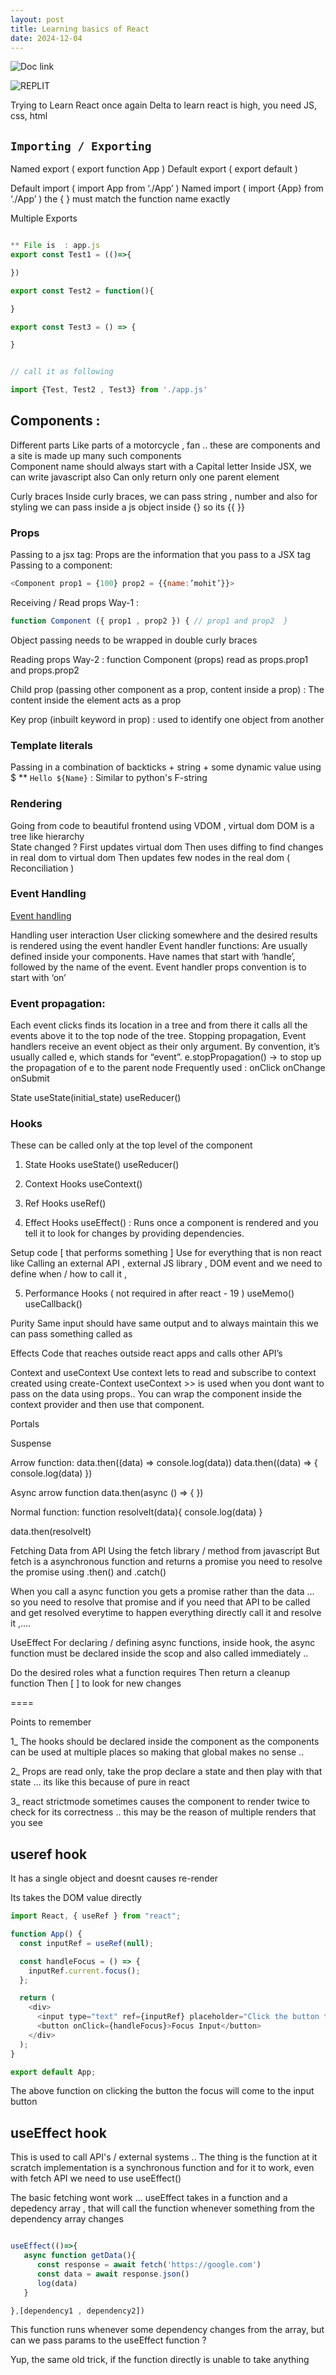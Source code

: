 ```yaml
---
layout: post
title: Learning basics of React  
date: 2024-12-04
---
```



![Doc link](https://docs.google.com/document/d/1Bg43BoC0xSmXugYI7L27NJm4ZFUaHDYlVYsFiTiodTM/edit?usp=sharing) 


![REPLIT](https://replit.com/@mohitdulani1/eg)

Trying to Learn React once again 
Delta to learn react is high, you need JS, css, html 

## `Importing / Exporting`
Named export ( export function App ) 
Default export ( export default <name> )

Default import ( import App from ‘./App’ )
Named import ( import {App} from ‘./App’ )  the { } must match the function name exactly 


Multiple Exports

```javascript

** File is  : app.js
export const Test1 = (()=>{

})

export const Test2 = function(){

}

export const Test3 = () => {

}


// call it as following

import {Test, Test2 , Test3} from './app.js'

```

## Components :

Different parts 
Like parts of a motorcycle , fan .. these are components and a site is made up many such components  
Component name should always start with a Capital letter
Inside JSX, we can write javascript also 
Can only return only one parent element 

Curly braces 
Inside curly braces, we can pass string , number and also for styling we can pass inside a js object inside {} so its {{ }}

### Props 
Passing to a jsx tag: Props are the information that you pass to a JSX tag
Passing to a component:

```javascript
<Component prop1 = {100} prop2 = {{name:’mohit’}}>
```

Receiving / Read props Way-1 :

```javascript
function Component ({ prop1 , prop2 }) { // prop1 and prop2  }
```

Object passing needs to be wrapped in double curly braces

Reading props Way-2 : function Component (props) read as props.prop1 and props.prop2

Child prop (passing other component as a prop, content inside a prop) : The content inside the element acts as a prop

Key prop (inbuilt keyword in prop) : used to identify one object from another 


### Template literals 
Passing in a combination of backticks + string + some dynamic value using $
** ` Hello ${Name} ` : Similar to python's F-string  


### Rendering
Going from code to beautiful frontend  using VDOM , virtual dom
DOM is a tree like hierarchy  
State changed ? First updates virtual dom 
Then uses diffing to find changes in real dom to virtual dom
Then updates few nodes in the real dom ( Reconciliation ) 

### Event Handling
[Event handling](https://youtu.be/wIyHSOugGGw)


Handling user interaction 
User clicking somewhere and the desired results is rendered using the event handler 
Event handler functions:
Are usually defined inside your components.
Have names that start with ‘handle’, followed by the name of the event.
Event handler props convention is to start with ‘on’ 

### Event propagation:
Each event clicks finds its location in a tree and from there it calls all the events above it to the top node of the tree. 
Stopping propagation, Event handlers receive an event object as their only argument. By convention, it’s usually called e, which stands for “event”. 
e.stopPropagation() → to stop up the propagation of e to the parent node 
Frequently used : onClick
onChange
onSubmit 


State
useState(initial_state)
useReducer() 

### Hooks
These can be called only at the top level of the component  
1. State Hooks
useState()
useReducer() 

2. Context Hooks
useContext()

3. Ref Hooks
useRef()

4. Effect Hooks
useEffect() : Runs once a component is rendered and you tell it to look for changes by providing dependencies. 

Setup code [ that performs something ] 
Use for everything that is non react like Calling an external API , external JS library , DOM event and we need to define when / how to call it , 



5. Performance Hooks ( not required in after react - 19 ) 
useMemo()
useCallback()

Purity
Same input should have same output and to always maintain this we can pass something called as <StrictMode>

Effects
Code that reaches outside react apps and calls other API’s

Context and useContext
Use context lets to read and subscribe to context created using create-Context
useContext >> is used when you dont want to pass on the data using props.. 
You can wrap the component inside the context provider and then use that component. 
   


Portals



Suspense 


Arrow function:
data.then((data) => console.log(data))
data.then((data) => {
   console.log(data)
})

Async arrow function 
data.then(async () => { })


Normal function:
function resolveIt(data){
   console.log(data)
}

data.then(resolveIt)


Fetching Data from API 
Using the fetch library / method from javascript 
But fetch is a asynchronous function and returns a promise you need to resolve the promise using .then() and .catch()

When you call a async function you gets a promise rather than the data … so you need to resolve that promise and if you need that API to be called and get resolved everytime to happen everything directly call it and resolve it ,.... 

 
UseEffect
For declaring / defining async functions, inside hook, the async function must be declared inside the scop and also called immediately ..

Do the desired roles what a function requires 
Then return a cleanup function 
Then [ ] to look for new changes 
 


==== 

Points to remember 

1_ The hooks should be declared inside the component as the components can be used at multiple places so making that global makes no sense .. 

2_ Props are read only, take the prop declare a state and then play with that state … its like this because of pure in react 

3_ react strictmode sometimes causes the component to render twice to check for its correctness .. this may be the reason of multiple renders that you see 



## useref hook 

It has a single object and doesnt causes re-render

Its takes the DOM value directly

```javascript
import React, { useRef } from "react";

function App() {
  const inputRef = useRef(null);

  const handleFocus = () => {
    inputRef.current.focus();
  };

  return (
    <div>
      <input type="text" ref={inputRef} placeholder="Click the button to focus" />
      <button onClick={handleFocus}>Focus Input</button>
    </div>
  );
}

export default App;
```

The above function on clicking the button the focus will come to the input button 



## useEffect hook 

This is used to call API's  / external systems .. 
The thing is the function at it scratch implementation is a synchronous function and for it to work, even with fetch API we need to use useEffect() 

The basic fetching wont work ... 
useEffect takes in a function and a depedency array , that will call the function whenever something from the dependency array changes 

```javascript

useEffect(()=>{
   async function getData(){
      const response = await fetch('https://google.com')
      const data = await response.json()
      log(data) 
   }

},[dependency1 , dependency2])

```

This function runs whenever some dependency changes from the array, but can we pass params to the useEffect function ? 

Yup, the same old trick, if the function directly is unable to take anything 


























